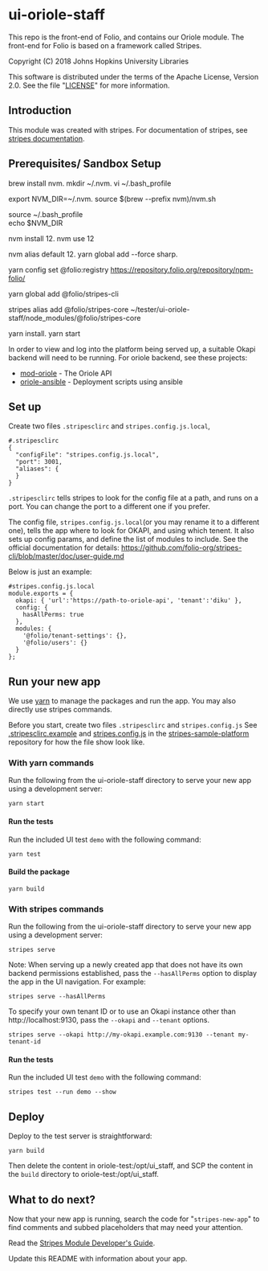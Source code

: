 # ui-oriole-staff

This repo is the front-end of Folio, and contains our Oriole module. The front-end for Folio is based on a framework called Stripes.

Copyright (C) 2018 Johns Hopkins University Libraries

This software is distributed under the terms of the Apache License, Version 2.0. See the file "[LICENSE](LICENSE)" 
for more information. 

## Introduction

This module was created with stripes. For documentation of stripes, see [stripes documentation](https://github.com/folio-org/stripes). 

## Prerequisites/ Sandbox Setup 
brew install nvm. 
mkdir ~/.nvm. 
vi ~/.bash_profile 

export NVM_DIR=~/.nvm. 
source $(brew --prefix nvm)/nvm.sh

source ~/.bash_profile  
echo $NVM_DIR

nvm install 12. 
nvm use 12

nvm alias default 12. 
yarn global add --force sharp. 

yarn config set @folio:registry https://repository.folio.org/repository/npm-folio/

yarn global add @folio/stripes-cli

stripes alias add @folio/stripes-core ~/tester/ui-oriole-staff/node_modules/@folio/stripes-core

yarn install. 
yarn start

In order to view and log into the platform being served up, a suitable Okapi backend will need to be running. 
For oriole backend, see these projects: 
* [mod-oriole](https://github.com/jhu-sheridan-libraries/mod-oriole) - The Oriole API
* [oriole-ansible](https://github.com/jhu-sheridan-libraries/oriole-ansible) - Deployment scripts using ansible

## Set up 

Create two files `.stripesclirc` and `stripes.config.js.local`, 

```
#.stripesclirc
{
  "configFile": "stripes.config.js.local",
  "port": 3001,
  "aliases": {
  }  
}
```

`.stripesclirc` tells stripes to look for the config file at a path, and runs on a port. You can change the port to a different one if you prefer. 

The config file, `stripes.config.js.local`(or you may rename it to a different one), tells the app where to look for OKAPI, and using which tenent. It also sets up config params, and define the list of modules to include. See the official documentation for details: https://github.com/folio-org/stripes-cli/blob/master/doc/user-guide.md

Below is just an example: 

```
#stripes.config.js.local
module.exports = {
  okapi: { 'url':'https://path-to-oriole-api', 'tenant':'diku' },
  config: {
    hasAllPerms: true
  },
  modules: {
    '@folio/tenant-settings': {},
    '@folio/users': {}
  }
};
```

## Run your new app

We use [yarn](https://yarnpkg.com) to manage the packages and run the app. You may also directly use stripes commands.

Before you start, create two files `.stripesclirc` and `stripes.config.js` 
See [.stripesclirc.example](https://github.com/folio-org/stripes-sample-platform/blob/master/.stripesclirc.example) and 
[stripes.config.js](https://github.com/folio-org/stripes-sample-platform/blob/master/stripes.config.js) in the 
[stripes-sample-platform](https://github.com/folio-org/stripes-sample-platform) repository for how the file show look like. 

### With yarn commands

Run the following from the ui-oriole-staff directory to serve your new app using a development server:
```
yarn start
```

#### Run the tests

Run the included UI test `demo` with the following command:
```
yarn test
```

#### Build the package
```
yarn build
```

### With stripes commands

Run the following from the ui-oriole-staff directory to serve your new app using a development server:
```
stripes serve
```

Note: When serving up a newly created app that does not have its own backend permissions established, pass the 
`--hasAllPerms` option to display the app in the UI navigation. For example:
```
stripes serve --hasAllPerms
```

To specify your own tenant ID or to use an Okapi instance other than http://localhost:9130, pass the `--okapi` 
and `--tenant` options.
```
stripes serve --okapi http://my-okapi.example.com:9130 --tenant my-tenant-id
```

#### Run the tests

Run the included UI test `demo` with the following command:
```
stripes test --run demo --show
```

## Deploy

Deploy to the test server is straightforward: 

```
yarn build
```

Then delete the content in oriole-test:/opt/ui_staff, and SCP the content in the `build` directory to oriole-test:/opt/ui_staff.

## What to do next?

Now that your new app is running, search the code for "`stripes-new-app`" to find comments and subbed placeholders 
that may need your attention.

Read the [Stripes Module Developer's Guide](https://github.com/folio-org/stripes-core/blob/master/doc/dev-guide.md).

Update this README with information about your app.

